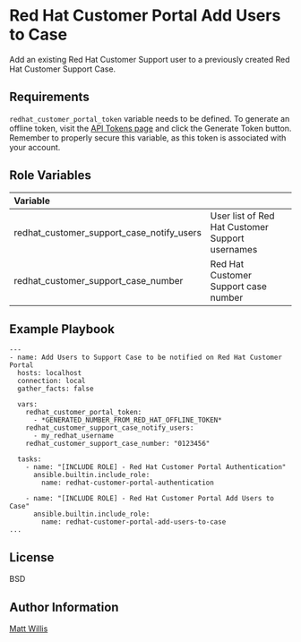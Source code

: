 Red Hat Customer Portal Add Users to Case
=========

Add an existing Red Hat Customer Support user to a previously created Red Hat Customer Support Case.

Requirements
------------

`redhat_customer_portal_token` variable needs to be defined. To generate an offline token, visit the [API Tokens page](https://access.redhat.com/management/api) and click the Generate Token button. Remember to properly secure this variable, as this token is associated with your account.

Role Variables
--------------

|Variable||
|:---|:---|
|redhat_customer_support_case_notify_users|User list of Red Hat Customer Support usernames|
|redhat_customer_support_case_number|Red Hat Customer Support case number|

Example Playbook
----------------

    ---
    - name: Add Users to Support Case to be notified on Red Hat Customer Portal
      hosts: localhost
      connection: local
      gather_facts: false

      vars:
        redhat_customer_portal_token:
          - *GENERATED_NUMBER_FROM_RED_HAT_OFFLINE_TOKEN*
        redhat_customer_support_case_notify_users:
          - my_redhat_username
        redhat_customer_support_case_number: "0123456"

      tasks:
        - name: "[INCLUDE ROLE] - Red Hat Customer Portal Authentication"
          ansible.builtin.include_role:
            name: redhat-customer-portal-authentication

        - name: "[INCLUDE ROLE] - Red Hat Customer Portal Add Users to Case"
          ansible.builtin.include_role:
            name: redhat-customer-portal-add-users-to-case
    ...

License
-------

BSD

Author Information
------------------

[Matt Willis](https://github.com/matthew-willis-redhat)
